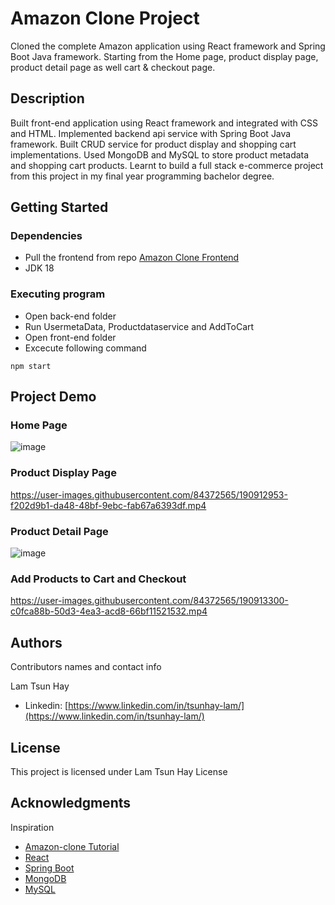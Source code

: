 # Amazon Clone Project

Cloned the complete Amazon application using React framework and Spring Boot Java framework. Starting from the Home page, product display page, product detail page as well cart & checkout page.  

## Description

Built front-end application using React framework and integrated with CSS and HTML. Implemented backend api service with Spring Boot Java framework. Built CRUD service for product display and shopping cart implementations. Used MongoDB and MySQL to store product metadata and shopping cart products. Learnt to build a full stack e-commerce project from this project in my final year programming bachelor degree.

## Getting Started

### Dependencies

* Pull the frontend from repo [Amazon Clone Frontend](https://github.com/LamTsunHay/amazon-clone-frontend)  
* JDK 18 

### Executing program
* Open back-end folder 
* Run UsermetaData, Productdataservice and AddToCart
* Open front-end folder 
* Excecute following command
```
npm start
```

## Project Demo

### Home Page
![image](https://user-images.githubusercontent.com/84372565/190903181-07988db3-272a-4f3f-a35b-db7fab52bd3b.png)

### Product Display Page
https://user-images.githubusercontent.com/84372565/190912953-f202d9b1-da48-48bf-9ebc-fab67a6393df.mp4

### Product Detail Page
![image](https://user-images.githubusercontent.com/84372565/190913038-2a9dcb85-5930-469c-b39c-a514eaab6f09.png)

### Add Products to Cart and Checkout
https://user-images.githubusercontent.com/84372565/190913300-c0fca88b-50d3-4ea3-acd8-66bf11521532.mp4


## Authors

Contributors names and contact info

Lam Tsun Hay 
* Linkedin: [https://www.linkedin.com/in/tsunhay-lam/](https://www.linkedin.com/in/tsunhay-lam/)


## License

This project is licensed under Lam Tsun Hay License 

## Acknowledgments

Inspiration
* [Amazon-clone Tutorial](https://www.youtube.com/watch?v=397AZniLo04&t=9s)
* [React](https://reactjs.org/)
* [Spring Boot](https://spring.io/projects/spring-boot)
* [MongoDB](https://www.mongodb.com/)
* [MySQL](https://www.mysql.com/)
